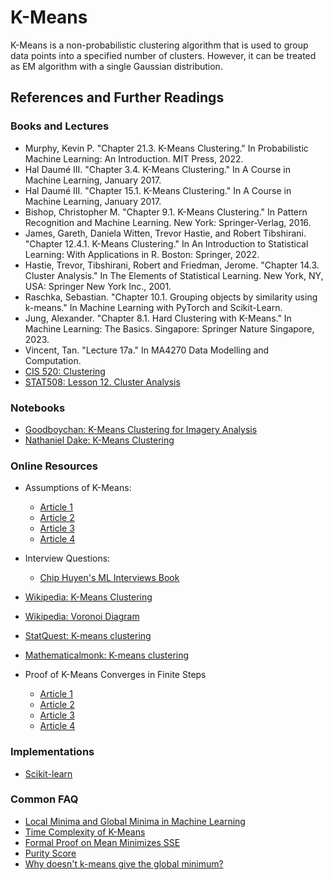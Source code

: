# K-Means

K-Means is a non-probabilistic clustering algorithm that is used to group data points into a specified number of clusters.
However, it can be treated as EM algorithm with a single Gaussian distribution.

## References and Further Readings

### Books and Lectures

- Murphy, Kevin P. "Chapter 21.3. K-Means Clustering." In Probabilistic Machine Learning: An Introduction. MIT Press, 2022.
- Hal Daumé III. "Chapter 3.4. K-Means Clustering." In A Course in Machine Learning, January 2017.
- Hal Daumé III. "Chapter 15.1. K-Means Clustering." In A Course in Machine Learning, January 2017.
- Bishop, Christopher M. "Chapter 9.1. K-Means Clustering." In Pattern Recognition and Machine Learning. New York: Springer-Verlag, 2016.
- James, Gareth, Daniela Witten, Trevor Hastie, and Robert Tibshirani. "Chapter 12.4.1. K-Means Clustering." In An Introduction to Statistical Learning: With Applications in R. Boston: Springer, 2022.
- Hastie, Trevor, Tibshirani, Robert and Friedman, Jerome. "Chapter 14.3. Cluster Analysis." In The Elements of Statistical Learning. New York, NY, USA: Springer New York Inc., 2001.
- Raschka, Sebastian. "Chapter 10.1. Grouping objects by similarity using k-means." In Machine Learning with PyTorch and Scikit-Learn.
- Jung, Alexander. "Chapter 8.1. Hard Clustering with K-Means." In Machine Learning: The Basics. Singapore: Springer Nature Singapore, 2023.
- Vincent, Tan. "Lecture 17a." In MA4270 Data Modelling and Computation.
- [CIS 520: Clustering](https://alliance.seas.upenn.edu/~cis520/dynamic/2022/wiki/index.php?n=Lectures.Clustering)
- [STAT508: Lesson 12. Cluster Analysis](https://online.stat.psu.edu/stat508/lesson/12)

### Notebooks

- [Goodboychan: K-Means Clustering for Imagery Analysis](https://goodboychan.github.io/python/machine_learning/natural_language_processing/vision/2020/10/26/01-K-Means-Clustering-for-Imagery-Analysis.html)
- [Nathaniel Dake: K-Means Clustering](https://www.nathanieldake.com/Machine_Learning/04-Unsupervised_Learning_Cluster_Analysis-02-Cluster-Analysis-K-Means-Clustering.html)

### Online Resources

- Assumptions of K-Means:
    - [Article 1](https://stats.stackexchange.com/questions/133656/how-to-understand-the-drawbacks-of-k-means)
    - [Article 2](https://stats.stackexchange.com/questions/576812/what-are-the-k-means-algorithm-assumptions)
    - [Article 3](https://developers.google.com/machine-learning/clustering/algorithm/advantages-disadvantages)
    - [Article 4](https://scikit-learn.org/stable/auto_examples/cluster/plot_kmeans_assumptions.html)
- Interview Questions:
    - [Chip Huyen's ML Interviews Book](https://huyenchip.com/ml-interviews-book/contents/8.1.2-questions.html)
- [Wikipedia: K-Means Clustering](https://en.wikipedia.org/wiki/K-means_clustering)
- [Wikipedia: Voronoi Diagram](https://en.wikipedia.org/wiki/Voronoi_diagram)
- [StatQuest: K-means clustering](https://www.youtube.com/watch?v=4b5d3muPQmA)
- [Mathematicalmonk: K-means clustering](https://www.youtube.com/watch?v=0MQEt10e4NM)

- Proof of K-Means Converges in Finite Steps
    - [Article 1](https://stats.stackexchange.com/questions/188087/proof-of-convergence-of-k-means)
    - [Article 2](https://stats.stackexchange.com/questions/211086/proof-of-k-means-convergence-in-finite-iterations)
    - [Article 3](https://stats.stackexchange.com/questions/603327/question-on-the-proof-of-convergence-of-k-means)
    - [Article 4](https://las.inf.ethz.ch/courses/lis-s16/hw/hw4_sol.pdf)

### Implementations

- [Scikit-learn](https://github.com/scikit-learn/scikit-learn/blob/main/sklearn/cluster/_kmeans.py)

### Common FAQ

- [Local Minima and Global Minima in Machine Learning](https://stats.stackexchange.com/questions/521786/what-are-global-minima-and-local-minima-in-machine-learning)
- [Time Complexity of K-Means](https://stackoverflow.com/questions/18634149/what-is-the-time-complexity-of-k-means)
- [Formal Proof on Mean Minimizes SSE](https://math.stackexchange.com/questions/967138/formal-proof-that-mean-minimize-squared-error-function)
- [Purity Score](https://stackoverflow.com/questions/34047540/python-clustering-purity-metric)
- [Why doesn't k-means give the global minimum?](https://stats.stackexchange.com/questions/48757/why-doesnt-k-means-give-the-global-minimum)